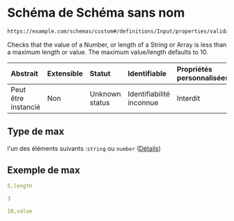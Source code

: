# Schéma de Schéma sans nom

```txt
https://example.com/schemas/custom#/definitions/Input/properties/validations/properties/max
```

Checks that the value of a Number, or length of a String or Array is less than a maximum length or value. The maximum value/length defaults to 10.

| Abstrait            | Extensible | Statut         | Identifiable             | Propriétés personnalisées | Propriétés Additionnelles | Limites d'accès | Défini dans                                                                        |
| :------------------ | :--------- | :------------- | :----------------------- | :------------------------ | :------------------------ | :-------------- | :--------------------------------------------------------------------------------- |
| Peut être instancié | Non        | Unknown status | Identifiabilité inconnue | Interdit                  | Autorisé                  | aucun           | [FRW.form.schema.json\*](../out/FRW.form.schema.json "ouvrir le schéma d'origine") |

## Type de max

l'un des éléments suivants :`string` ou `number` ([Détails](frw-definitions-input-properties-validation-properties-max.md))

## Exemple de max

```yaml
5,length

```

```yaml
3

```

```yaml
10,value

```
